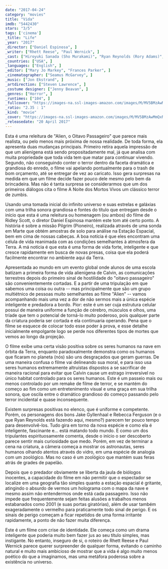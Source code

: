```yaml
---
date: "2017-04-24"
category: "movies"
title: "Vida"
imdb: "5442430"
stars: "3/5"
tags: ['cinema']
_title: "Life"
_year: "2017"
_director: ["Daniel Espinosa", ]
_writer: ["Rhett Reese", "Paul Wernick", ]
_cast: ["Hiroyuki Sanada (Sho Murakami)", "Ryan Reynolds (Rory Adams)", "Rebecca Ferguson (Miranda North)", "Jake Gyllenhaal (David Jordan)", "Olga Dihovichnaya (Ekaterina Golovkina)", "Ariyon Bakare (Hugh Derry)", "Jesus Del Orden (Student 2)", "Allen McLean (Student 1)", "Leila Grace Bostwick-Riddell (Student 3)", ]
_countries: ["USA", ]
_languages: ["English", ]
_editor: ["Mary Jo Markey", "Frances Parker", ]
_cinematographer: ["Seamus McGarvey", ]
_music: ["Jon Ekstrand", ]
_artdirection: ["Steven Lawrence", ]
_costume designer: ["Jenny Beavan", ]
_genres: ["Horror", ]
_runtimes: ["104", ]
_fullcover: "https://images-na.ssl-images-amazon.com/images/M/MV5BMzAwMmQxNTctYjVmYi00MDdlLWEzMWUtOTE5NTRiNDhhNjI2L2ltYWdlXkEyXkFqcGdeQXVyMTkxNjUyNQ@@.jpg"
_ratio: "2.35 : 1"
_kind: "movie"
_cover: "https://images-na.ssl-images-amazon.com/images/M/MV5BMzAwMmQxNTctYjVmYi00MDdlLWEzMWUtOTE5NTRiNDhhNjI2L2ltYWdlXkEyXkFqcGdeQXVyMTkxNjUyNQ@@._V1._SX94_SY140_.jpg"
_releasedate: "20 April 2017"
---
```

Esta é uma releitura de "Alien, o Oitavo Passageiro" que parece mais realista, ou pelo menos mais próxima de nossa realidade. De toda forma, ela apresenta duas mudanças principais. Primeiro retira aquela impressão de que um alienígena está sendo propositadamente mal, já que analisa com muita propriedade que toda vida tem que matar para continuar vivendo. Segundo, não conseguindo conter o terror dentro da faceta dramática e grandiosa do enredo, o filme vai apelando pontualmente para o trash de bom orçamento, até se entregar de vez ao caricato. Isso gera surpresas na medida em que um filme decide fazer pouco dele mesmo pelo bem da brincadeira. Mas não é tanta surpresa se considerarmos que um dos primeiros diálogos cita o filme A Noite dos Mortos Vivos um clássico terror de zumbis.

Usando uma tomada inicial do infinito universo e suas estrelas e galáxias com uma trilha sonora grandiosa e fontes do título que entregam desde o início que esta é uma releitura ou homenagem (ou ambos) do filme de Ridley Scott, o diretor Daniel Espinosa mantém este tom até certo ponto. A história é sobre a missão Pilgrim (Pioneiro), realizada através de uma sonda em Marte que obtém amostras de solo para análise na Estação Espacial, bem em cima de nossas cabeças. A boa notícia é que eles encontram uma célula de vida reanimada com as condições semelhantes à atmosfera da Terra. A má notícia é que esta é uma forma de vida forte, inteligente e que cresce rapidamente em busca de novas presas, coisa que ela poderá facilmente encontrar no ambiente aqui da Terra.

Apresentada ao mundo em um evento global onde alunos de uma escola batizam a primeira forma de vida alienígena de Calvin, as comunicações terrestres depois do primeiro sinal de hostilidade do "oitavo passageiro" são convenientemente cortadas. E a partir de uma tripulação em que sabemos uma coisa ou outra -- mas principalmente que são um grupo multiétnico de pessoas muito semelhantes ao filme "Alien" -- vamos acompanhando mais uma vez a dor de não sermos mais a única espécie inteligente e predadora a bordo. Pior: este é um ser cuja estrutura celular possui de maneira uniforme a função de cérebro, músculos e olhos, uma tríade que tem o potencial de torná-lo muito poderoso, pois qualquer parte da criatura poderia ser cortada e ela continuaria operando. Pena que o filme se esquece de colocar todo esse poder à prova, e esse detalhe inicialmente empolgante logo se perde nos diferentes tipos de mortes que vemos ao longo da projeção.

O filme exibe uma certa visão positiva sobre os seres humanos na nave em órbita da Terra, enquanto paradoxalmente demonstra como os humanos que ficaram no planeta (nós) são uns desgraçados que geram guerras. De uma maneira confusa o filme vai delineando sua moral, e para isso usa seres humanos extremamente altruístas dispostos a se sacrificar de maneira racional para evitar que Calvin cause um estrago irreversível no único habitat controlado para os seres humanos. Este é um passeio mais ou menos controlado por um remake de filme de terror, e se mantém do começo ao fim como um entretenimento visual e uma graça em sua trilha sonora, que oscila entre o dramático grandioso do começo passando pelo terror incidental e quase inconsequente.

Existem surpresas positivas no elenco, que é uniforme e competente. Porém, os personagens dos bons Jake Gyllenhaal e Rebecca Ferguson (e o que Ryan Reynolds está fazendo aqui, mesmo?) parecem ter pouco tempo para desenvolvê-los. Tudo gira em torno da nova espécie e como ela é inteligente, fascinante e... está matando todo mundo. E como um dos tripulantes espirituosamente comenta, desde o início o ser descoberto parece sentir mais curiosidade que medo. Porém, em vez de terminar a cena na criatura, a câmera começa a mostrar os astronautas, seres humanos olhando atentos através do vidro, em uma espécie de analogia com um zoológico. Mas no caso é um zoológico que mantém suas feras atrás de grades de papelão.

Depois que o predador obviamente se liberta da jaula de biólogos inocentes, a capacidade do filme em não permitir que o espectador se localize em uma geografia tão simples quanto a estação espacial é gritante, atingindo o absurdo de vermos um holograma com o mapa da nave e mesmo assim não entendermos onde está cada passageiro. Isso não impede que frequentemente sejam feitas alusões a trabalhos menos estabanados como 2001 (e suas portas giratórias), além de usar também exageradamente o vermelho para praticamente todo sinal de perigo. E os sinais de perigo começam a ficar repetidos de uma forma irritante rapidamente, a ponto de não fazer muita diferença.

Este é um filme com crise de identidade. Ele começa como um drama inteligente que poderia muito bem fazer jus ao seu título simples, mas instigante. No entanto, inseguro de si, o roteiro de Rhett Reese e Paul Wernick parece querer surpreender de qualquer forma, evitando o caminho natural e muito mais ambicioso de mostrar que a vida é algo muito menos poético do que a imaginamos, mas uma metáfora poderosa sobre a existência no universo.
